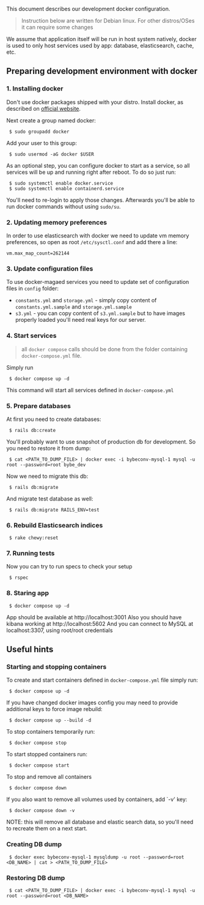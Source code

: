 This document describes our development docker configuration.

> Instruction below are written for Debian linux. For other distros/OSes it can require some changes

We assume that application itself will be run in host system natively, docker is used to only host services used by app:
database, elasticsearch, cache, etc.

## Preparing development environment with docker

### 1. Installing docker
Don't use docker packages shipped with your distro. Install docker, as described on [official website](https://docs.docker.com/engine/install/debian/).

Next create a group named docker:
```shell
 $ sudo groupadd docker
```

Add your user to this group:
```shell
 $ sudo usermod -aG docker $USER
```

As an optional step, you can configure docker to start as a service, so all services will be up and running right after
reboot. To do so just run:
```shell
 $ sudo systemctl enable docker.service
 $ sudo systemctl enable containerd.service
```

You'll need to re-login to apply those changes. Afterwards you'll be able to run docker commands without using `sudo/su`.

### 2. Updating memory preferences

In order to use elasticsearch with docker we need to update vm memory preferences, so open as root `/etc/sysctl.conf`
and add there a line:
```
vm.max_map_count=262144
```

### 3. Update configuration files

To use docker-magaed services you need to update set of configuration files in `config` folder:
- `constants.yml` and `storage.yml` - simply copy content of `constants.yml.sample` and `storage.yml.sample`
- `s3.yml` - you can copy content of `s3.yml.sample` but to have images properly loaded you'll need real keys for our server. 

### 4. Start services

> all `docker compose` calls should be done from the folder containing `docker-compose.yml` file.

Simply run
```shell
 $ docker compose up -d
```
This command will start all services defined in `docker-compose.yml`

### 5. Prepare databases
At first you need to create databases:
```shell
 $ rails db:create
```

You'll probably want to use snapshot of production db for development. So you need to restore it from dump:
```shell
 $ cat <PATH_TO_DUMP_FILE> | docker exec -i bybeconv-mysql-1 mysql -u root --password=root bybe_dev
```

Now we need to migrate this db:
```shell
 $ rails db:migrate
```
And migrate test database as well:
```shell
 $ rails db:migrate RAILS_ENV=test
```

### 6. Rebuild Elasticsearch indices
```shell
 $ rake chewy:reset
```

### 7. Running tests

Now you can try to run specs to check your setup 
```shell
 $ rspec
```

### 8. Staring app
```shell
 $ docker compose up -d
```

App should be available at http://localhost:3001
Also you should have kibana working at http://localhost:5602
And you can connect to MySQL at localhost:3307, using root/root credentials

## Useful hints

### Starting and stopping containers

To create and start containers defined in `docker-compose.yml` file simply run:
```shell
 $ docker compose up -d
```

If you have changed docker images config you may need to provide additional keys to force image rebuild:
```shell
 $ docker compose up --build -d 
```

To stop containers temporarily run:
```shell
 $ docker compose stop
```

To start stopped containers run:
```shell
 $ docker compose start
```

To stop and remove all containers
```shell
 $ docker compose down
```

If you also want to remove all volumes used by containers, add `-v' key:
```shell
 $ docker compose down -v
```
NOTE: this will remove all database and elastic search data, so you'll need to recreate them on a next start.

### Creating DB dump
```shell
 $ docker exec bybeconv-mysql-1 mysqldump -u root --password=root <DB_NAME> | cat > <PATH_TO_DUMP_FILE>
```

### Restoring DB dump

```shell
 $ cat <PATH_TO_DUMP_FILE> | docker exec -i bybeconv-mysql-1 mysql -u root --password=root <DB_NAME>
```
